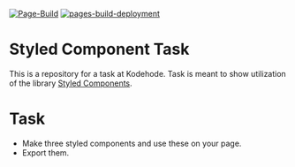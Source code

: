 [![Page-Build](https://github.com/LarsGKodehode/styled-components/actions/workflows/node.js.yml/badge.svg)](https://github.com/LarsGKodehode/styled-components/actions/workflows/node.js.yml)
[![pages-build-deployment](https://github.com/LarsGKodehode/styled-components/actions/workflows/pages/pages-build-deployment/badge.svg)](https://github.com/LarsGKodehode/styled-components/actions/workflows/pages/pages-build-deployment)

# Styled Component Task

This is a repository for a task at Kodehode. Task is meant to show utilization of the library [Styled Components](https://styled-components.com/).

# Task
- Make three styled components and use these on your page.
- Export them.